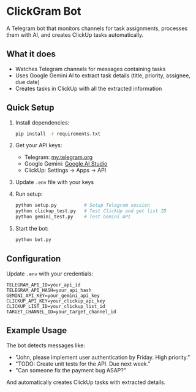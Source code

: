 # ClickGram Bot

A Telegram bot that monitors channels for task assignments, processes them with AI, and creates ClickUp tasks automatically.

## What it does

- Watches Telegram channels for messages containing tasks
- Uses Google Gemini AI to extract task details (title, priority, assignee, due date)
- Creates tasks in ClickUp with all the extracted information

## Quick Setup

1. Install dependencies:
   ```bash
   pip install -r requirements.txt
   ```

2. Get your API keys:
   - Telegram: [my.telegram.org](https://my.telegram.org)
   - Google Gemini: [Google AI Studio](https://makersuite.google.com/app/apikey)
   - ClickUp: Settings → Apps → API

3. Update `.env` file with your keys

4. Run setup:
   ```bash
   python setup.py          # Setup Telegram session
   python clickup_test.py   # Test ClickUp and get list ID
   python gemini_test.py    # Test Gemini API
   ```

5. Start the bot:
   ```bash
   python bot.py
   ```

## Configuration

Update `.env` with your credentials:

```env
TELEGRAM_API_ID=your_api_id
TELEGRAM_API_HASH=your_api_hash
GEMINI_API_KEY=your_gemini_api_key
CLICKUP_API_KEY=your_clickup_api_key
CLICKUP_LIST_ID=your_clickup_list_id
TARGET_CHANNEL_ID=your_target_channel_id
```

## Example Usage

The bot detects messages like:
- "John, please implement user authentication by Friday. High priority."
- "TODO: Create unit tests for the API. Due next week."
- "Can someone fix the payment bug ASAP?"

And automatically creates ClickUp tasks with extracted details.
